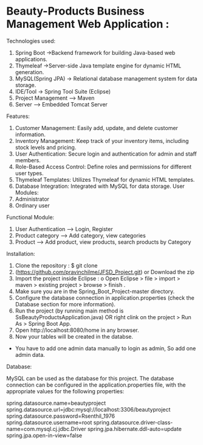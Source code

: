 
#  Beauty-Products Business Management Web Application : <br>



Technologies used: 
1. Spring Boot ->Backend framework for building Java-based web applications.
2. Thymeleaf  ->Server-side Java template engine for dynamic HTML generation.
3. MySQL(Spring JPA)      -> Relational database management system for data storage.
4. IDE/Tool    -> Spring Tool Suite (Eclipse)
5. Project Management --> Maven
6. Server         --> Embedded Tomcat Server

Features:
1. Customer Management: Easily add, update, and delete customer information.
2. Inventory Management: Keep track of your inventory items, including stock levels and pricing.
3. User Authentication: Secure login and authentication for admin and staff members.
4. Role-Based Access Control: Define roles and permissions for different user types.
5. Thymeleaf Templates: Utilizes Thymeleaf for dynamic HTML templates.
6. Database Integration: Integrated with MySQL for data storage.
User Modules:
1. Administrator
2. Ordinary user

Functional Module: 
1. User Authentication --> Login, Register
2. Product category      --> Add category, view categories
3. Product	        --> Add product, view products, search products by Category

Installation:
1. Clone the repository : $ git clone
2. (https://github.com/pravinchilme/JFSD_Project.git) or Download the zip
3. Import the project inside Eclipse :
o Open Eclipse > file > import > maven > existing project > browse > finish .
4. Make sure you are in the Spring_Boot_Project-master  directory.
5. Configure the database connection in application.properties (check the Database section for more information).
6. Run the project (by running main method is SsBeautyProductsApplication.java) OR right clink on the project > Run As > Spring Boot App.
7. Open http://localhost:8080/home in any browser.
8. Now your tables will be created in the databse.
* You have to add one admin data manually to login as admin, So add one admin data.

Database:

MySQL can be used as the database for this project. The database connection can be configured in the application.properties file, with the appropriate values for the following properties:

spring.datasource.name=beautyproject
spring.datasource.url=jdbc:mysql://localhost:3306/beautyproject
spring.datasource.password=Rsenthil_1976
spring.datasource.username=root
spring.datasource.driver-class-name=com.mysql.cj.jdbc.Driver
spring.jpa.hibernate.ddl-auto=update
spring.jpa.open-in-view=false


